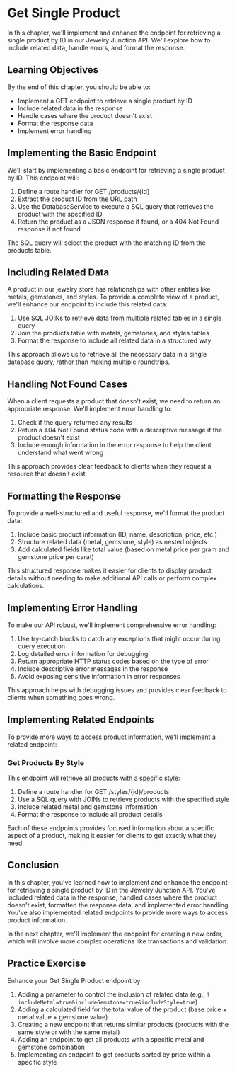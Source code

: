 # Get Single Product

In this chapter, we'll implement and enhance the endpoint for retrieving a single product by ID in our Jewelry Junction API. We'll explore how to include related data, handle errors, and format the response.

## Learning Objectives

By the end of this chapter, you should be able to:
- Implement a GET endpoint to retrieve a single product by ID
- Include related data in the response
- Handle cases where the product doesn't exist
- Format the response data
- Implement error handling

## Implementing the Basic Endpoint

We'll start by implementing a basic endpoint for retrieving a single product by ID. This endpoint will:

1. Define a route handler for GET /products/{id}
2. Extract the product ID from the URL path
3. Use the DatabaseService to execute a SQL query that retrieves the product with the specified ID
4. Return the product as a JSON response if found, or a 404 Not Found response if not found

The SQL query will select the product with the matching ID from the products table.

## Including Related Data

A product in our jewelry store has relationships with other entities like metals, gemstones, and styles. To provide a complete view of a product, we'll enhance our endpoint to include this related data:

1. Use SQL JOINs to retrieve data from multiple related tables in a single query
2. Join the products table with metals, gemstones, and styles tables
3. Format the response to include all related data in a structured way

This approach allows us to retrieve all the necessary data in a single database query, rather than making multiple roundtrips.

## Handling Not Found Cases

When a client requests a product that doesn't exist, we need to return an appropriate response. We'll implement error handling to:

1. Check if the query returned any results
2. Return a 404 Not Found status code with a descriptive message if the product doesn't exist
3. Include enough information in the error response to help the client understand what went wrong

This approach provides clear feedback to clients when they request a resource that doesn't exist.

## Formatting the Response

To provide a well-structured and useful response, we'll format the product data:

1. Include basic product information (ID, name, description, price, etc.)
2. Structure related data (metal, gemstone, style) as nested objects
3. Add calculated fields like total value (based on metal price per gram and gemstone price per carat)

This structured response makes it easier for clients to display product details without needing to make additional API calls or perform complex calculations.

## Implementing Error Handling

To make our API robust, we'll implement comprehensive error handling:

1. Use try-catch blocks to catch any exceptions that might occur during query execution
2. Log detailed error information for debugging
3. Return appropriate HTTP status codes based on the type of error
4. Include descriptive error messages in the response
5. Avoid exposing sensitive information in error responses

This approach helps with debugging issues and provides clear feedback to clients when something goes wrong.

## Implementing Related Endpoints

To provide more ways to access product information, we'll implement a related endpoint:

### Get Products By Style

This endpoint will retrieve all products with a specific style:
1. Define a route handler for GET /styles/{id}/products
2. Use a SQL query with JOINs to retrieve products with the specified style
3. Include related metal and gemstone information
4. Format the response to include all product details

Each of these endpoints provides focused information about a specific aspect of a product, making it easier for clients to get exactly what they need.

## Conclusion

In this chapter, you've learned how to implement and enhance the endpoint for retrieving a single product by ID in the Jewelry Junction API. You've included related data in the response, handled cases where the product doesn't exist, formatted the response data, and implemented error handling. You've also implemented related endpoints to provide more ways to access product information.

In the next chapter, we'll implement the endpoint for creating a new order, which will involve more complex operations like transactions and validation.

## Practice Exercise

Enhance your Get Single Product endpoint by:
1. Adding a parameter to control the inclusion of related data (e.g., `?includeMetal=true&includeGemstone=true&includeStyle=true`)
2. Adding a calculated field for the total value of the product (base price + metal value + gemstone value)
3. Creating a new endpoint that returns similar products (products with the same style or with the same metal)
4. Adding an endpoint to get all products with a specific metal and gemstone combination
5. Implementing an endpoint to get products sorted by price within a specific style